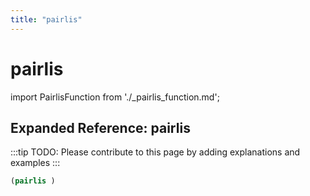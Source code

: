 ```yaml
---
title: "pairlis"
---
```


# pairlis

import PairlisFunction from './_pairlis_function.md';

<PairlisFunction />

## Expanded Reference: pairlis

:::tip
TODO: Please contribute to this page by adding explanations and examples
:::

```lisp
(pairlis )
```
